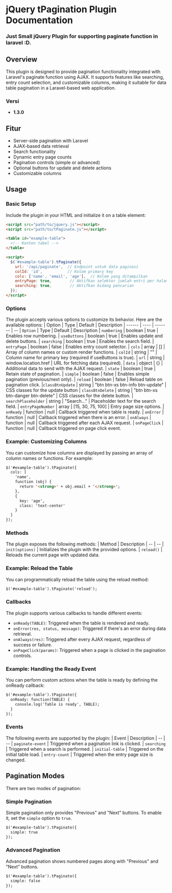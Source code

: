 # jQuery tPagination Plugin Documentation
### Just Small jQuery Plugin for supporting paginate function in laravel :D.
## Overview
This plugin is designed to provide pagination functionality integrated with Laravel's paginate function using AJAX. It supports features like searching, entry count selection, and customizable columns, making it suitable for data table pagination in a Laravel-based web application.

### Versi
- **1.3.0**


## Fitur
- Server-side pagination with Laravel
- AJAX-based data retrieval
- Search functionality
- Dynamic entry page counts
- Pagination controls (simple or advanced)
- Optional buttons for update and delete actions
- Customizable columns

## Usage

### Basic Setup
Include the plugin in your HTML and initialize it on a table element:

```html
<script src="path/to/jquery.js"></script>
<script src="path/to/tPaginate.js"></script>

<table id="example-table">
  <!-- Konten tabel -->
</table>

<script>
  $('#example-table').tPaginate({
    url: '/api/paginate',  // Endpoint untuk data paginasi
    colId: 'id',           // Kolom primary key
    cols: ['name', 'email', 'age'],  // Kolom yang ditampilkan
    entryPage: true,        // Aktifkan selektor jumlah entri per halaman
    searching: true,        // Aktifkan bidang pencarian
  });
</script>
```

### Options

The plugin accepts various options to customize its behavior. Here are the available options:
| Option | Type | Default | Description 
| ------ | ---- | ------- | -- 
| `Option` |	Type |	Default |	Description 
| `numbering` |	boolean |	true |	Enables row numbering. 
| `useButtons` |	boolean |	true |	Enables update and delete buttons. 
| `searching` |	boolean |	true |	Enables the search field. 
| `entryPage` |	boolean |	false |	Enables entry count selector. 
| `cols` |	array |	[] |	Array of column names or custom render functions. 
| `colId` |	string |	"" |	Column name for primary key (required if useButtons  is true).
| `url` |	string |	window.location.href |	URL for fetching data (required). 
| `data` |	object |	{} |	Additional data to send with the AJAX request. 
| `state` |	boolean |	true |	Retain state of pagination. 
| `simple` |	boolean |	false |	Enables simple pagination (previous/next only). 
| `reload` |	boolean |	false |	Reload table on pagination click. 
|`classBtnUpdate` |	string |	"btn btn-xs btn-info btn-update" |	CSS classes for the update button
| `classBtnDelete` |	string |	"btn btn-xs btn-danger btn-delete" |	CSS classes for the delete button.
| `searchPlaceholder` |	string |	"Search..."	| Placeholder text for the search  field.
| `entryPageNumber` |	array |	[15, 30, 75, 100] |	Entry page size options. 
| `onReady` |	function |	null |	Callback triggered when table is ready. 
| `onError` |	function |	null |	Callback triggered when there is an error. 
| `onAlways` |	function |	null |	Callback triggered after each AJAX request. 
| `onPageClick` |	function |	null |	Callback triggered on page click event. 

### Example: Customizing Columns

You can customize how columns are displayed by passing an array of column names or functions. For example:
```html
$('#example-table').tPaginate({
  cols: [
    'name',
    function (obj) {
      return '<strong>' + obj.email + '</strong>';
    },
    {
      key: 'age',
      class: 'text-center'
    }
  ]
});
```
### Methods

The plugin exposes the following methods:
| Method |	Description
| -- | -- 
| `init(options)` |	Initializes the plugin with the provided options.
| `reload()`	| Reloads the current page with updated data.

### Example: Reload the Table

You can programmatically reload the table using the reload method:
```html
$('#example-table').tPaginate('reload');
```

### Callbacks

The plugin supports various callbacks to handle different events:

- `onReady(TABLE)`: Triggered when the table is rendered and ready.
- `onError(res, status, message)`: Triggered if there's an error during data retrieval.
- `onAlways(res)`: Triggered after every AJAX request, regardless of success or failure.
- `onPageClick(params)`: Triggered when a page is clicked in the pagination controls.

### Example: Handling the Ready Event

You can perform custom actions when the table is ready by defining the onReady callback:
```html
$('#example-table').tPaginate({
  onReady: function(TABLE) {
    console.log('Table is ready', TABLE);
  }
});
```

### Events

The following events are supported by the plugin:
| Event |	Description
| -- | --
| `paginate-event` |	Triggered when a pagination link is clicked.
| `searching`  |	Triggered when a search is performed.
| `initial-table` |	Triggered on the initial table load.
| `entry-count` |	Triggered when the entry page size is changed.

## Pagination Modes

There are two modes of pagination:

### Simple Pagination

Simple pagination only provides "Previous" and "Next" buttons. To enable it, set the `simple` option to `true`.
```html
$('#example-table').tPaginate({
  simple: true
});
```

### Advanced Pagination

Advanced pagination shows numbered pages along with "Previous" and "Next" buttons.

```html
$('#example-table').tPaginate({
  simple: false
});
```
